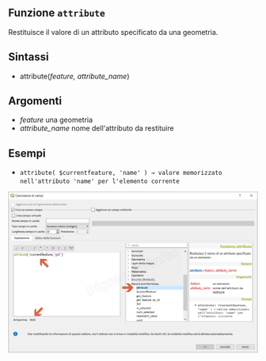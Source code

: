## Funzione `attribute`

Restituisce il valore di un attributo specificato da una geometria.

## Sintassi

* attribute(*feature, attribute_name*)

## Argomenti

* *feature* una geometria
* *attribute_name* nome dell'attributo da restituire


## Esempi

* `attribute( $currentfeature, 'name' ) → valore memorizzato nell'attributo 'name' per l'elemento corrente`


![](/img/record_e_attributi/attribute1.png)